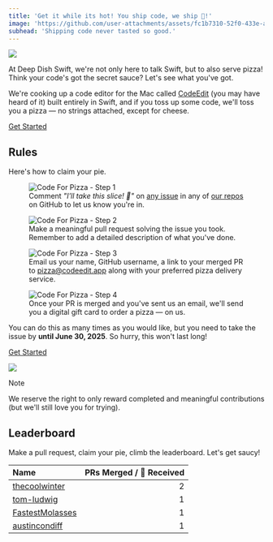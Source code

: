 ```yaml
---
title: 'Get it while its hot! You ship code, we ship 🍕!'
image: 'https://github.com/user-attachments/assets/fc1b7310-52f0-433e-a4be-47d9a3b63a63'
subhead: 'Shipping code never tasted so good.'
---
```


<img class="wide" src="code-for-pizza.png" />

At Deep Dish Swift, we're not only here to talk Swift, but to also serve pizza!
Think your code's got the secret sauce? Let's see what you've got.

We're cooking up a code editor for the Mac called <a href="https://github.com/CodeEditApp/CodeEdit" target="_blank">CodeEdit</a> (you may have heard of it) built entirely in Swift, and if you toss up some code, we'll toss you a pizza — no strings attached, except for cheese.

<a class="button" target="_blank" href="https://github.com/orgs/CodeEditApp/projects/3/views/20?filterQuery=-is%3Aclosed+status%3A%22%F0%9F%93%8B+Todo%22+has%3Apriority&sortedBy%5Bdirection%5D=desc&sortedBy%5BcolumnId%5D=31799313">Get Started</a>

## Rules

Here's how to claim your pie.

<figure>
<picture>
  <source media="(prefers-color-scheme: dark)" srcset="01-code-for-pizza-dark.png">
  <img alt="Code For Pizza - Step 1" src="01-code-for-pizza-light.png">
</picture>
<figcaption>Comment <em>"I'll take this slice! 🍕"</em> on <a target="_blank" href="https://github.com/orgs/CodeEditApp/projects/3/views/20?filterQuery=-is%3Aclosed+status%3A%22%F0%9F%93%8B+Todo%22+has%3Apriority&sortedBy%5Bdirection%5D=desc&sortedBy%5BcolumnId%5D=31799313">any issue</a> in any of <a href="https://github.com/CodeEditApp" target="_blank">our repos</a> on GitHub to let us know you're in.</figcaption>
</figure>

<figure>
<picture>
  <source media="(prefers-color-scheme: dark)" srcset="02-code-for-pizza-dark.png">
  <img alt="Code For Pizza - Step 2" src="02-code-for-pizza-light.png">
</picture>
<figcaption>Make a meaningful pull request solving the issue you took. Remember to add a detailed description of what you've done.</figcaption>
</figure>

<figure>
<picture>
  <source media="(prefers-color-scheme: dark)" srcset="03-code-for-pizza-dark.png">
  <img alt="Code For Pizza - Step 3" src="03-code-for-pizza-light.png">
</picture>
<figcaption>Email us your name, GitHub username, a link to your merged PR to <a href="mailto:pizza@codeedit.app?subject=Give%20Me%20Pizza!%20🍕&body=Merged%20PR%20link:%20%0D%0A%0D%0AGitHub%20username:%20%0D%0A%0D%0APreferred%20pizza%20delivery%20service:%20%0D%0A%0D%0AName:%20%0D%0A%0D%0AEmail%20to%20send%20gift%20card%20to:%20">pizza@codeedit.app</a> along with your preferred pizza delivery service.</figcaption>
</figure>

<figure>
<picture>
  <source media="(prefers-color-scheme: dark)" srcset="04-code-for-pizza-dark.png">
  <img alt="Code For Pizza - Step 4" src="04-code-for-pizza-light.png">
</picture>
<figcaption>Once your PR is merged and you've sent us an email, we'll send you a digital gift card to order a pizza — on us.</figcaption>
</figure>

You can do this as many times as you would like, but you need to take the issue by **until June 30, 2025**. So hurry, this won't last long!

<a class="button" target="blank" href="https://github.com/orgs/CodeEditApp/projects/3/views/20?filterQuery=-is%3Aclosed+status%3A%22%F0%9F%93%8B+Todo%22+has%3Apriority&sortedBy%5Bdirection%5D=desc&sortedBy%5BcolumnId%5D=31799313">Get Started</a>

<img src="https://media1.tenor.com/m/VWAZosGBC6AAAAAd/hellmo-pizza.gif" />

> [!NOTE]
> We reserve the right to only reward completed and meaningful contributions (but we'll still love you for trying).

## Leaderboard

Make a pull request, claim your pie, climb the leaderboard. Let's get saucy!

| Name                                                  | PRs Merged / 🍕 Received |
|:------------------------------------------------------|------------------------:|
| [thecoolwinter](https://github.com/thecoolwinter)     |                       2 |
| [tom-ludwig](https://github.com/tom-ludwig)           |                       1 |
| [FastestMolasses](https://github.com/FastestMolasses) |                       1 |
| [austincondiff](https://github.com/austincondiff)     |                       1 | 
